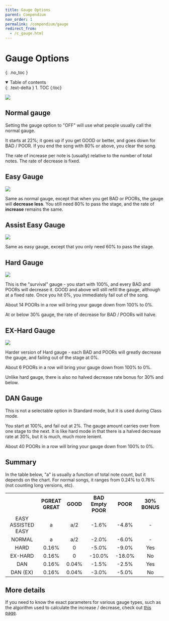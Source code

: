 ```yaml
---
title: Gauge Options
parent: Compendium
nav_order: 1
permalink: /compendium/gauge
redirect_from:
  - /c_gauge.html
---
```


# Gauge Options
{: .no_toc }

<details open markdown="block">
  <summary>
    Table of contents
  </summary>
  {: .text-delta }
1. TOC
{:toc}
</details>

![](/assets/img/gauge/option_gauge.jpg)

## Normal gauge

Setting the gauge option to "OFF" will use what people usually call the normal gauge.

It starts at 22%; it goes up if you get GOOD or better, and goes down for BAD / POOR. If you end the song with 80% or above, you clear the song.

The rate of increase per note is (usually) relative to the number of total notes. The rate of decrease is fixed.

## Easy Gauge

![](/assets/img/gauge/easy.jpg)

Same as normal gauge, except that when you get BAD or POORs, the gauge will **decrease less**. You still need 80% to pass the stage, and the rate of **increase** remains the same.

## Assist Easy Gauge

![](/assets/img/gauge/a_easy.jpg)

Same as easy gauge, except that you only need 60% to pass the stage.

## Hard Gauge

![](/assets/img/gauge/hard.jpg)

This is the "survival" gauge - you start with 100%, and every BAD and POORs will decrease it. GOOD and above will still refill the gauge, although at a fixed rate. Once you hit 0%, you immediately fail out of the song.

About 14 POORs in a row will bring your gauge down from 100% to 0%.

At or below 30% gauge, the rate of decrease for BAD / POORs will halve.

## EX-Hard Gauge

![](/assets/img/gauge/exhard.jpg)

Harder version of Hard gauge - each BAD and POORs will greatly decrease the gauge, and failing out of the stage at 0%.

About 6 POORs in a row will bring your gauge down from 100% to 0%.

Unlike hard gauge, there is also no halved decrease rate bonus for 30% and below.

## DAN Gauge

This is not a selectable option in Standard mode, but it is used during Class mode.

You start at 100%, and fail out at 2%. The gauge amount carries over from one stage to the next. It is like hard mode in that there is a halved decrease rate at 30%, but it is much, much more lenient.

About 40 POORs in a row will bring your gauge down from 100% to 0%.

## Summary

In the table below, "a" is usually a function of total note count, but it depends on the chart. For normal songs, it ranges from 0.24% to 0.76% (not counting long versions, etc).

<table class="center_table">
  <tbody>
    <tr>
      <th style="text-align: right;"><div></div></th>
      <th style="text-align: center;">
        <div>
          PGREAT<br />
          GREAT
        </div>
      </th>
      <th style="text-align: center;"><div>GOOD</div></th>
      <th style="text-align: center;">
        <div>
          BAD<br />
          Empty POOR
        </div>
      </th>
      <th style="text-align: center;"><div>POOR</div></th>
      <th style="text-align: center;">
        <div>
          30% BONUS
        </div>
      </th>
    </tr>
    <tr>
      <td style="text-align: center;">
        <div>
          EASY<br />
          ASSISTED EASY
        </div>
      </td>
      <td style="text-align: center;"><div>a</div></td>
      <td style="text-align: center;"><div>a/2</div></td>
      <td style="text-align: center;"><div>-1.6%</div></td>
      <td style="text-align: center;"><div>-4.8%</div></td>
      <td style="text-align: center;"><div>-</div></td>
    </tr>
    <tr>
      <td style="text-align: center;"><div>NORMAL</div></td>
      <td style="text-align: center;"><div>a</div></td>
      <td style="text-align: center;"><div>a/2</div></td>
      <td style="text-align: center;"><div>-2.0%</div></td>
      <td style="text-align: center;"><div>-6.0%</div></td>
      <td style="text-align: center;"><div>-</div></td>
    </tr>
    <tr>
      <td style="text-align: center;"><div>HARD</div></td>
      <td style="text-align: center;"><div>0.16%</div></td>
      <td style="text-align: center;"><div>0</div></td>
      <td style="text-align: center;"><div>-5.0%</div></td>
      <td style="text-align: center;"><div>-9.0%</div></td>
      <td style="text-align: center;"><div>Yes</div></td>
    </tr>
    <tr>
      <td style="text-align: center;"><div>EX-HARD</div></td>
      <td style="text-align: center;"><div>0.16%</div></td>
      <td style="text-align: center;"><div>0</div></td>
      <td style="text-align: center;"><div>-10.0%</div></td>
      <td style="text-align: center;"><div>-18.0%</div></td>
      <td style="text-align: center;"><div>No</div></td>
    </tr>
    <tr>
      <td style="text-align: center;"><div>DAN</div></td>
      <td style="text-align: center;"><div>0.16%</div></td>
      <td style="text-align: center;"><div>0.04%</div></td>
      <td style="text-align: center;"><div>-1.5%</div></td>
      <td style="text-align: center;"><div>-2.5%</div></td>
      <td style="text-align: center;"><div>Yes</div></td>
    </tr>
    <tr>
      <td style="text-align: center;"><div>DAN (EX)</div></td>
      <td style="text-align: center;"><div>0.16%</div></td>
      <td style="text-align: center;"><div>0.04%</div></td>
      <td style="text-align: center;"><div>-3.0%</div></td>
      <td style="text-align: center;"><div>-5.0%</div></td>
      <td style="text-align: center;"><div>No</div></td>
    </tr>
  </tbody>
</table>

## More details

If you need to know the exact parameters for various gauge types, such as the algorithm used to calculate the increase / decrease, check out [this page](/misc/iidx_lr2_beatoraja_diff).
